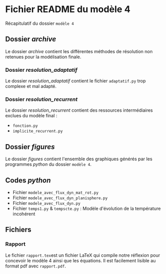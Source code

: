 # Fichier README du modèle 4

Récapitulatif du dossier `modèle 4`

## Dossier _archive_

Le dossier _archive_ contient les différentes méthodes de résolution non retenues pour la modélisation finale.

### Dossier _resolution_adaptatif_

Le dossier _resolution_adaptatif_ contient le fichier `adaptatif.py` trop complexe et mal adapté.

### Dossier _resolution_recurrent_

Le dossier _resolution_recurrent_ contient des ressources intermédiaires exclues du modèle final :
- `fonction.py`
- `implicite_recurrent.py`

## Dossier _figures_

Le dossier _figures_ contient l'ensemble des graphiques générés par les programmes _python_ du dossier `modèle 4`.

## Codes _python_

- Fichier `modele_avec_flux_dyn_mat_rot.py`
- Fichier `modele_avec_flux_dyn_planisphere.py`
- Fichier `modele_avec_flux_dyn.py`
- Fichier `temps1.py` & `tempscte.py` : Modèle d'évolution de la température incohérent 

## Fichiers
### Rapport

Le fichier `rapport.tex`est un fichier LaTeX qui compile notre réflexion pour concevoir le modèle 4 ainsi que les équations. Il est facilement lisible au format pdf avec `rapport.pdf`.
